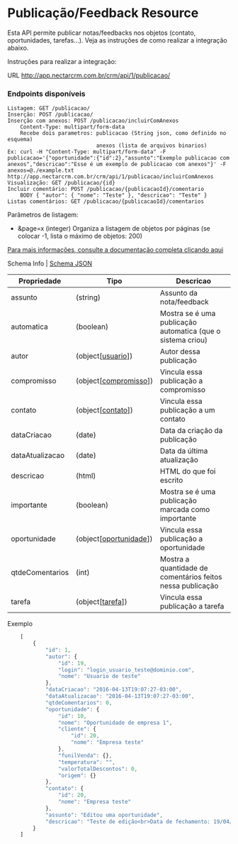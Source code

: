 # Publicação/Feedback Resource

Esta API permite publicar notas/feedbacks nos objetos (contato, oportunidades, tarefas...). 
Veja as instruções de como realizar a integração abaixo.

Instruções para realizar a integração:

URL
http://app.nectarcrm.com.br/crm/api/1/publicacao/

### Endpoints disponíveis
    Listagem: GET /publicacao/
    Inserção: POST /publicacao/
    Inserção com anexos: POST /publicacao/incluirComAnexos
        Content-Type: multipart/form-data
        Recebe dois parametros: publicacao (String json, como definido no esquema)
                                anexos (lista de arquivos binarios)
    Ex: curl -H "Content-Type: multipart/form-data" -F publicacao='{"oportunidade":{"id":2},"assunto":"Exemplo publicacao com anexos","descricao":"Esse é um exemplo de publicacao com anexos"}' -F anexos=@./example.txt  http://app.nectarcrm.com.br/crm/api/1/publicacao/incluirComAnexos
    Visualização: GET /publicacao/{id}
    Incluir comentário: POST /publicacao/{publicacaoId}/comentario 
        BODY { "autor": { "nome": "Teste" }, "descricao": "Teste" }
    Listas comentários: GET /publicacao/{publicacaoId}/comentarios

Parâmetros de listagem:
* &page=x (integer) Organiza a listagem de objetos por páginas (se colocar -1, lista o máximo de objetos: 200)

[Para mais informações, consulte a documentação completa clicando aqui](http://docs.nectarcrm.apiary.io)

Schema Info | [Schema JSON](schema.json)

Propriedade | Tipo | Descricao
------------ | ------------- | -------------
assunto | (string) | Assunto da nota/feedback
automatica | (boolean) | Mostra se é uma publicação automatica (que o sistema criou)
autor | (object[[usuario](../usuario)]) | Autor dessa publicação
compromisso | (object[[compromisso](../compromisso)]) | Vincula essa publicação a compromisso
contato | (object[[contato](../contato)]) | Vincula essa publicação a um contato
dataCriacao | (date) | Data da criação da publicação
dataAtualizacao | (date) | Data da última atualização
descricao | (html) | HTML do que foi escrito
importante | (boolean) | Mostra se é uma publicação marcada como importante
oportunidade | (object[[oportunidade](../oportunidade)]) | Vincula essa publicação a oportunidade
qtdeComentarios | (int) | Mostra a quantidade de comentários feitos nessa publicação
tarefa | (object[[tarefa](../tarefa)]) | Vincula essa publicação a tarefa

Exemplo
```js
    [
        {
            "id": 1,
            "autor": {
                "id": 19,
                "login": "login_usuario_teste@dominio.com",
                "nome": "Usuario de teste"
            },
            "dataCriacao": "2016-04-13T19:07:27-03:00",
            "dataAtualizacao": "2016-04-13T19:07:27-03:00",
            "qtdeComentarios": 0,
            "oportunidade": {
                "id": 10,
                "nome": "Oportunidade de empresa 1",
                "cliente": {
                    "id": 20,
                    "nome": "Empresa teste"
                },
                "funilVenda": {},
                "temperatura": "",
                "valorTotalDescontos": 0,
                "origem": {}
            },
            "contato": {
                "id": 20,
                "nome": "Empresa teste"
            },
            "assunto": "Editou uma oportunidade",
            "descricao": "Teste de edição<br>Data de fechamento: 19/04/2016 <i class='icon-long-arrow-right'></i> <a>13/05/2016</a>"
        }
    ]
```
